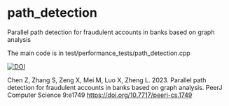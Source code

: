# path_detection
Parallel path detection for fraudulent accounts in banks based on graph analysis

The main code is in test/performance_tests/path_detection.cpp


[![DOI](https://zenodo.org/badge/DOI/10.5281/zenodo.10047528.svg)](https://doi.org/10.5281/zenodo.10047528)

Chen Z, Zhang S, Zeng X, Mei M, Luo X, Zheng L. 2023. Parallel path detection for fraudulent accounts in banks based on graph analysis. PeerJ Computer Science 9:e1749 https://doi.org/10.7717/peerj-cs.1749
